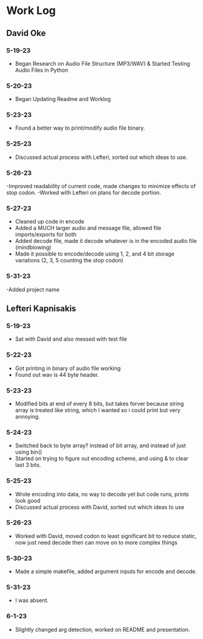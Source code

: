 # Work Log

## David Oke

### 5-19-23

- Began Research on Audio File Structure (MP3/WAV) & Started Testing Audio Files in Python

### 5-20-23

- Began Updating Readme and Worklog

### 5-23-23

- Found a better way to print/modify audio file binary.

### 5-25-23

- Discussed actual process with Lefteri, sorted out which ideas to use.

### 5-26-23

-Improved readability of current code, made changes to minimize effects of stop codon.
-Worked with Lefteri on plans for decode portion.

### 5-27-23

- Cleaned up code in encode
- Added a MUCH larger audio and message file, allowed file imports/exports for both
- Added decode file, made it decode whatever is in the encoded audio file (mindblowing)
- Made it possible to encode/decode using 1, 2, and 4 bit storage variations (2, 3, 5 counting the stop codon)

### 5-31-23

-Added project name

## Lefteri Kapnisakis

### 5-19-23

- Sat with David and also messed with test file

### 5-22-23

- Got printing in binary of audio file working
- Found out wav is 44 byte header.

### 5-23-23

- Modified bits at end of every 8 bits, but takes forver because string array is treated like string, which I wanted so i could print but very annoying.

### 5-24-23

- Switched back to byte array? instead of bit array, and instead of just using bin()
- Started on trying to figure out encoding scheme, and using & to clear last 3 bits.

### 5-25-23

- Wrote encoding into data, no way to decode yet but code runs, prints look good
- Discussed actual process with David, sorted out which ideas to use

### 5-26-23

- Worked with David, moved codon to least significant bit to reduce static, now just need decode then can move on to more complex things

### 5-30-23

- Made a simple makefile, added argument inputs for encode and decode.

### 5-31-23

- I was absent.

### 6-1-23

- Slightly changed arg detection, worked on README and presentation.
